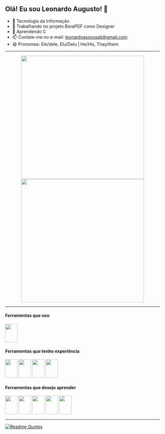 ## Olá! Eu sou Leonardo Augusto! 👋
- 📖 Tecnologia da Informação
- 🔭 Trabalhando no projeto BoraPDF como Designer
- 🌱 Aprendendo C
- 📫 Contate-me no e-mail: leonardoassousati@gmail.com
- 😄 Pronomes: Ele/dele, Elu/Delu | He/His, They/them

---

<p align="center">
  <img src="https://github-readme-stats.vercel.app/api?username=LeonardAugusto&show_icons=true&theme=dark" width="400">
  <img src="https://github-readme-streak-stats.herokuapp.com?user=LeonardAugusto&theme=dark&hide_border=true" width="400">
</p>

---
#### Ferramentas que uso
<img src="https://cdn.jsdelivr.net/gh/devicons/devicon/icons/c/c-line.svg" width='40' height='60' /> 
                  

#### Ferramentas que tenho experiência
<img src="https://cdn.jsdelivr.net/gh/devicons/devicon/icons/java/java-plain.svg" width='40' height='60' />  <img src="https://cdn.jsdelivr.net/gh/devicons/devicon/icons/javascript/javascript-original.svg" width='40' height='60'/> <img src="https://cdn.jsdelivr.net/gh/devicons/devicon/icons/css3/css3-plain.svg" width='40' height='60' /> <img src="https://cdn.jsdelivr.net/gh/devicons/devicon/icons/html5/html5-plain.svg" width='40' height='60' />
          
                    
#### Ferramentas que desejo aprender
<img src="https://cdn.jsdelivr.net/gh/devicons/devicon/icons/aftereffects/aftereffects-original.svg" width='40' height='60' /> <img src="https://cdn.jsdelivr.net/gh/devicons/devicon/icons/photoshop/photoshop-line.svg" width='40' height='60' /> <img src="https://cdn.jsdelivr.net/gh/devicons/devicon/icons/unrealengine/unrealengine-original.svg" width='40' height='60' /> <img src="https://cdn.jsdelivr.net/gh/devicons/devicon/icons/python/python-plain.svg" width='40' height='60'  /> <img src="https://cdn.jsdelivr.net/gh/devicons/devicon/icons/cplusplus/cplusplus-line.svg"  width='40' height='60'/>
          
          
          
          
---
[![Readme Quotes](https://quotes-github-readme.vercel.app/api?type=horizontal&theme=dark&quote=Its%20always%20darkest%20before%20the%20dawn.&author=Florence%20Welch)](https://github.com/piyushsuthar/github-readme-quotes)
